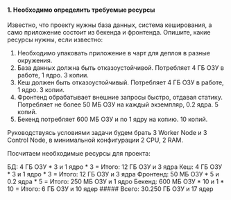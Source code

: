 #### 1. Необходимо определить требуемые ресурсы

Известно, что проекту нужны база данных, система кеширования, а само приложение состоит из бекенда и фронтенда. Опишите, какие ресурсы нужны, если известно:

1. Необходимо упаковать приложение в чарт для деплоя в разные окружения. 
2. База данных должна быть отказоустойчивой. Потребляет 4 ГБ ОЗУ в работе, 1 ядро. 3 копии. 
3. Кеш должен быть отказоустойчивый. Потребляет 4 ГБ ОЗУ в работе, 1 ядро. 3 копии. 
4. Фронтенд обрабатывает внешние запросы быстро, отдавая статику. Потребляет не более 50 МБ ОЗУ на каждый экземпляр, 0.2 ядра. 5 копий. 
5. Бекенд потребляет 600 МБ ОЗУ и по 1 ядру на копию. 10 копий.

 Руководствуясь условиями задачи будем брать 3 Worker Node и 3 Control Node, в минимальной конфигурации 2 CPU, 2 RAM.

 Посчитаем необходимые ресурсы для проекта:

 БД: 4 ГБ ОЗУ * 3 и 1 ядро * 3          = Итого: 12 ГБ ОЗУ и 3 ядра
 Кеш: 4 ГБ ОЗУ * 3 и 1 ядро * 3         = Итого: 12 ГБ ОЗУ и 3 ядра
 Фронтенд: 50 МБ ОЗУ * 5 и 0.2 ядра * 5 = Итого: 250 МБ ОЗУ и 1 ядро
 Бекенд: 600 МБ ОЗУ * 10 и 1 * 10       = Итого: 6 ГБ ОЗУ и 10 ядер
                                    ##### Всего: 30.250 ГБ ОЗУ и 17 ядер
